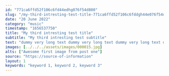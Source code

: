 ```yaml
---
id: "771ca6ffd52f106c6fd44edhg076f54d800"
slug: "/my-third-intresting-test-title-771ca6ffd52f106c6fddgh44e076f54d800"
date: "20 June 2022"
category: "music"
timestamp: "1656537750"
title: "My third intresting test title"
subtitle: "My third intresting test subtitle"
text: "dummy very long text dummy very long text dummy very long text dummy very long text dummy very long text dummy very long text dummy very long text dummy very long text dummy very long text dummy very long text dummy very long text dummy very long text dummy very long text dummy very long text dummy very long text dummy very long text "
images: [../../../assets/images/000015.jpg]
alts: ["Awesome first image from post one"]
source: "https://source-of-information"
layout: 1
keywords: "keyword 1, keyword 2, keyword 3"
---
```

